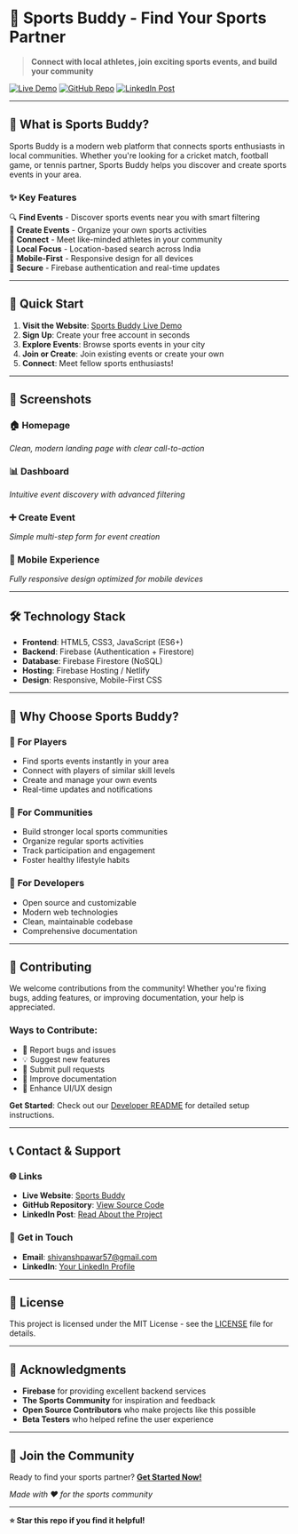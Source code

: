 # 🏀 Sports Buddy - Find Your Sports Partner

> **Connect with local athletes, join exciting sports events, and build your community**

[![Live Demo](https://img.shields.io/badge/🌐_Live_Demo-Visit_Website-blue?style=for-the-badge)](https://sports-buddy.netlify.app/)
[![GitHub Repo](https://img.shields.io/badge/📂_GitHub-View_Code-black?style=for-the-badge)](https://github.com/shivansh-16/Sports-Buddy)
[![LinkedIn Post](https://img.shields.io/badge/💼_LinkedIn-Read_Post-0077B5?style=for-the-badge)](https://linkedin.com/posts/your-linkedin-post)

---

## 🎯 What is Sports Buddy?

Sports Buddy is a modern web platform that connects sports enthusiasts in local communities. Whether you're looking for a cricket match, football game, or tennis partner, Sports Buddy helps you discover and create sports events in your area.

### ✨ Key Features

🔍 **Find Events** - Discover sports events near you with smart filtering  
📅 **Create Events** - Organize your own sports activities  
🤝 **Connect** - Meet like-minded athletes in your community  
📍 **Local Focus** - Location-based search across India  
📱 **Mobile-First** - Responsive design for all devices  
🔐 **Secure** - Firebase authentication and real-time updates  

---

## 🚀 Quick Start

1. **Visit the Website**: [Sports Buddy Live Demo](https://sports-buddy.netlify.app/)
2. **Sign Up**: Create your free account in seconds
3. **Explore Events**: Browse sports events in your city
4. **Join or Create**: Join existing events or create your own
5. **Connect**: Meet fellow sports enthusiasts!

---

## 📱 Screenshots

### 🏠 Homepage
*Clean, modern landing page with clear call-to-action*

### 📊 Dashboard
*Intuitive event discovery with advanced filtering*

### ➕ Create Event
*Simple multi-step form for event creation*

### 📱 Mobile Experience
*Fully responsive design optimized for mobile devices*

---

## 🛠️ Technology Stack

- **Frontend**: HTML5, CSS3, JavaScript (ES6+)
- **Backend**: Firebase (Authentication + Firestore)
- **Database**: Firebase Firestore (NoSQL)
- **Hosting**: Firebase Hosting / Netlify
- **Design**: Responsive, Mobile-First CSS

---

## 🌟 Why Choose Sports Buddy?

### 🎯 **For Players**
- Find sports events instantly in your area
- Connect with players of similar skill levels
- Create and manage your own events
- Real-time updates and notifications

### 🏢 **For Communities**
- Build stronger local sports communities
- Organize regular sports activities
- Track participation and engagement
- Foster healthy lifestyle habits

### 🔧 **For Developers**
- Open source and customizable
- Modern web technologies
- Clean, maintainable codebase
- Comprehensive documentation

---

## 🤝 Contributing

We welcome contributions from the community! Whether you're fixing bugs, adding features, or improving documentation, your help is appreciated.

### Ways to Contribute:
- 🐛 Report bugs and issues
- 💡 Suggest new features
- 🔧 Submit pull requests
- 📖 Improve documentation
- 🎨 Enhance UI/UX design

**Get Started**: Check out our [Developer README](./README-DEVELOPER.md) for detailed setup instructions.

---

## 📞 Contact & Support

### 🌐 **Links**
- **Live Website**: [Sports Buddy](https://your-live-website-url.com)
- **GitHub Repository**: [View Source Code](https://github.com/yourusername/sports-buddy)
- **LinkedIn Post**: [Read About the Project](https://linkedin.com/posts/your-linkedin-post)

### 📧 **Get in Touch**
- **Email**: shivanshpawar57@gmail.com
- **LinkedIn**: [Your LinkedIn Profile](https://www.linkedin.com/in/shivansh-pawar/)


---

## 📄 License

This project is licensed under the MIT License - see the [LICENSE](LICENSE) file for details.

---

## 🙏 Acknowledgments

- **Firebase** for providing excellent backend services
- **The Sports Community** for inspiration and feedback
- **Open Source Contributors** who make projects like this possible
- **Beta Testers** who helped refine the user experience

---

## 🎉 Join the Community

Ready to find your sports partner? **[Get Started Now!](https://sports-buddy.netlify.app/)**

*Made with ❤️ for the sports community*

---


**⭐ Star this repo if you find it helpful!**